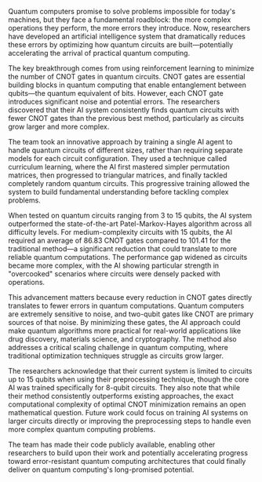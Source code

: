 Quantum computers promise to solve problems impossible for today's machines, but they face a fundamental roadblock: the more complex operations they perform, the more errors they introduce. Now, researchers have developed an artificial intelligence system that dramatically reduces these errors by optimizing how quantum circuits are built—potentially accelerating the arrival of practical quantum computing.

The key breakthrough comes from using reinforcement learning to minimize the number of CNOT gates in quantum circuits. CNOT gates are essential building blocks in quantum computing that enable entanglement between qubits—the quantum equivalent of bits. However, each CNOT gate introduces significant noise and potential errors. The researchers discovered that their AI system consistently finds quantum circuits with fewer CNOT gates than the previous best method, particularly as circuits grow larger and more complex.

The team took an innovative approach by training a single AI agent to handle quantum circuits of different sizes, rather than requiring separate models for each circuit configuration. They used a technique called curriculum learning, where the AI first mastered simpler permutation matrices, then progressed to triangular matrices, and finally tackled completely random quantum circuits. This progressive training allowed the system to build fundamental understanding before tackling complex problems.

When tested on quantum circuits ranging from 3 to 15 qubits, the AI system outperformed the state-of-the-art Patel-Markov-Hayes algorithm across all difficulty levels. For medium-complexity circuits with 15 qubits, the AI required an average of 86.83 CNOT gates compared to 101.41 for the traditional method—a significant reduction that could translate to more reliable quantum computations. The performance gap widened as circuits became more complex, with the AI showing particular strength in "overcooked" scenarios where circuits were densely packed with operations.

This advancement matters because every reduction in CNOT gates directly translates to fewer errors in quantum computations. Quantum computers are extremely sensitive to noise, and two-qubit gates like CNOT are primary sources of that noise. By minimizing these gates, the AI approach could make quantum algorithms more practical for real-world applications like drug discovery, materials science, and cryptography. The method also addresses a critical scaling challenge in quantum computing, where traditional optimization techniques struggle as circuits grow larger.

The researchers acknowledge that their current system is limited to circuits up to 15 qubits when using their preprocessing technique, though the core AI was trained specifically for 8-qubit circuits. They also note that while their method consistently outperforms existing approaches, the exact computational complexity of optimal CNOT minimization remains an open mathematical question. Future work could focus on training AI systems on larger circuits directly or improving the preprocessing steps to handle even more complex quantum computing problems.

The team has made their code publicly available, enabling other researchers to build upon their work and potentially accelerating progress toward error-resistant quantum computing architectures that could finally deliver on quantum computing's long-promised potential.